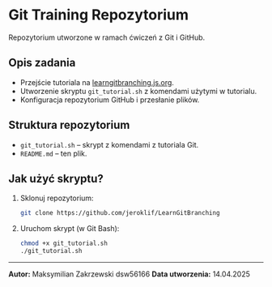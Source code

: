 # Git Training Repozytorium

Repozytorium utworzone w ramach ćwiczeń z Git i GitHub.

## Opis zadania
- Przejście tutoriala na [learngitbranching.js.org](https://learngitbranching.js.org).
- Utworzenie skryptu `git_tutorial.sh` z komendami użytymi w tutorialu.
- Konfiguracja repozytorium GitHub i przesłanie plików.

## Struktura repozytorium
- `git_tutorial.sh` – skrypt z komendami z tutoriala Git.
- `README.md` – ten plik.

## Jak użyć skryptu?
1. Sklonuj repozytorium:
   ```bash
   git clone https://github.com/jeroklif/LearnGitBranching
   ```
2. Uruchom skrypt (w Git Bash):
   ```bash
   chmod +x git_tutorial.sh  
   ./git_tutorial.sh
   ```

---

**Autor:** Maksymilian Zakrzewski dsw56166
**Data utworzenia:** 14.04.2025  
